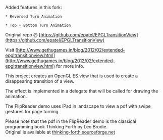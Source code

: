 Added features in this fork:

    * Reversed Turn Animation
    
    * Top - Bottom Turn Animation
    
Original repo @ [https://github.com/epatel/EPGLTransitionView](https://github.com/epatel/EPGLTransitionView)

Visit [http://www.gethugames.in/blog/2012/02/extended-epgltransitionview.html](http://www.gethugames.in/blog/2012/02/extended-epgltransitionview.html) for more info.

This project creates an OpenGL ES view that is used to create a disappearing 
transition of a view.

The effect is implemented in a delegate that will be called for drawing
the animation.

The FlipReader demo uses iPad in landscape to view a pdf with swipe gestures
for page turning.

Please note that the pdf in the FlipReader demo is the classical programming
book Thinking Forth by Leo Brodie. 
<br/>
Original is available at [thinking-forth.sourceforge.net](http://thinking-forth.sourceforge.net)
